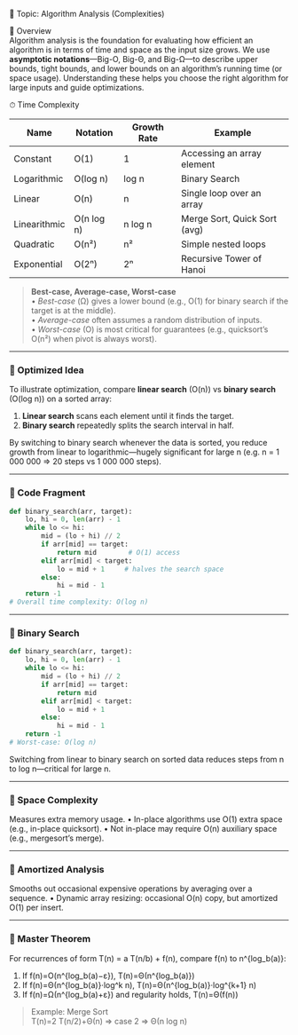 <!-- content.md -->
📘 Topic: Algorithm Analysis (Complexities)

🧠 Overview  
Algorithm analysis is the foundation for evaluating how efficient an algorithm is in terms of time and space as the input size grows. We use **asymptotic notations**—Big-O, Big-Θ, and Big-Ω—to describe upper bounds, tight bounds, and lower bounds on an algorithm’s running time (or space usage). Understanding these helps you choose the right algorithm for large inputs and guide optimizations.

⏱ Time Complexity  

| Name             | Notation       | Growth Rate          | Example                      |
|------------------|----------------|----------------------|------------------------------|
| Constant         | O(1)           | 1                    | Accessing an array element  |
| Logarithmic      | O(log n)       | log n                | Binary Search               |
| Linear           | O(n)           | n                    | Single loop over an array   |
| Linearithmic     | O(n log n)     | n log n              | Merge Sort, Quick Sort (avg)|
| Quadratic        | O(n²)          | n²                   | Simple nested loops         |
| Exponential      | O(2ⁿ)          | 2ⁿ                   | Recursive Tower of Hanoi    |

> **Best-case, Average-case, Worst-case**  
> • *Best-case* (Ω) gives a lower bound (e.g., O(1) for binary search if the target is at the middle).  
> • *Average-case* often assumes a random distribution of inputs.  
> • *Worst-case* (O) is most critical for guarantees (e.g., quicksort’s O(n²) when pivot is always worst).

---

### 🔹 Optimized Idea  
To illustrate optimization, compare **linear search** (O(n)) vs **binary search** (O(log n)) on a sorted array:
1. **Linear search** scans each element until it finds the target.  
2. **Binary search** repeatedly splits the search interval in half.

By switching to binary search whenever the data is sorted, you reduce growth from linear to logarithmic—hugely significant for large n (e.g. n = 1 000 000 ⇒ 20 steps vs 1 000 000 steps).

---

### 🔹 Code Fragment  
```python
def binary_search(arr, target):
    lo, hi = 0, len(arr) - 1
    while lo <= hi:
        mid = (lo + hi) // 2
        if arr[mid] == target:
            return mid        # O(1) access
        elif arr[mid] < target:
            lo = mid + 1     # halves the search space
        else:
            hi = mid - 1
    return -1
# Overall time complexity: O(log n)
```

---

### 🔹 Binary Search
```python
def binary_search(arr, target):
    lo, hi = 0, len(arr) - 1
    while lo <= hi:
        mid = (lo + hi) // 2
        if arr[mid] == target:
            return mid
        elif arr[mid] < target:
            lo = mid + 1
        else:
            hi = mid - 1
    return -1
# Worst-case: O(log n)
```

Switching from linear to binary search on sorted data reduces steps from n to log n—critical for large n.

---

### 🔹 Space Complexity
Measures extra memory usage.
• In-place algorithms use O(1) extra space (e.g., in-place quicksort).
• Not in-place may require O(n) auxiliary space (e.g., mergesort’s merge).

---

### 🔹 Amortized Analysis
Smooths out occasional expensive operations by averaging over a sequence.
• Dynamic array resizing: occasional O(n) copy, but amortized O(1) per insert.

---

### 🔹 Master Theorem
For recurrences of form T(n) = a T(n/b) + f(n), compare f(n) to n^{log_b(a)}:

1. If f(n)=O(n^{log_b(a)−ε}), T(n)=Θ(n^{log_b(a)})
2. If f(n)=Θ(n^{log_b(a)}·log^k n), T(n)=Θ(n^{log_b(a)}·log^{k+1} n)
3. If f(n)=Ω(n^{log_b(a)+ε}) and regularity holds, T(n)=Θ(f(n))

> Example: Merge Sort \
> T(n)=2 T(n/2)+Θ(n) ⇒ case 2 ⇒ Θ(n log n)
